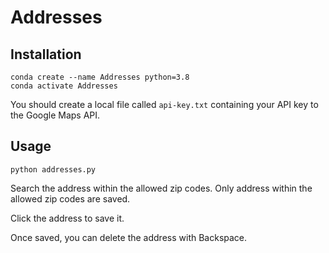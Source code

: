 # Addresses

## Installation

```
conda create --name Addresses python=3.8
conda activate Addresses
```

You should create a local file called `api-key.txt` containing your API key to 
the Google Maps API.

## Usage

```
python addresses.py
```

Search the address within the allowed zip codes.
Only address within the allowed zip codes are saved.

Click the address to save it.

Once saved, you can delete the address with Backspace.
